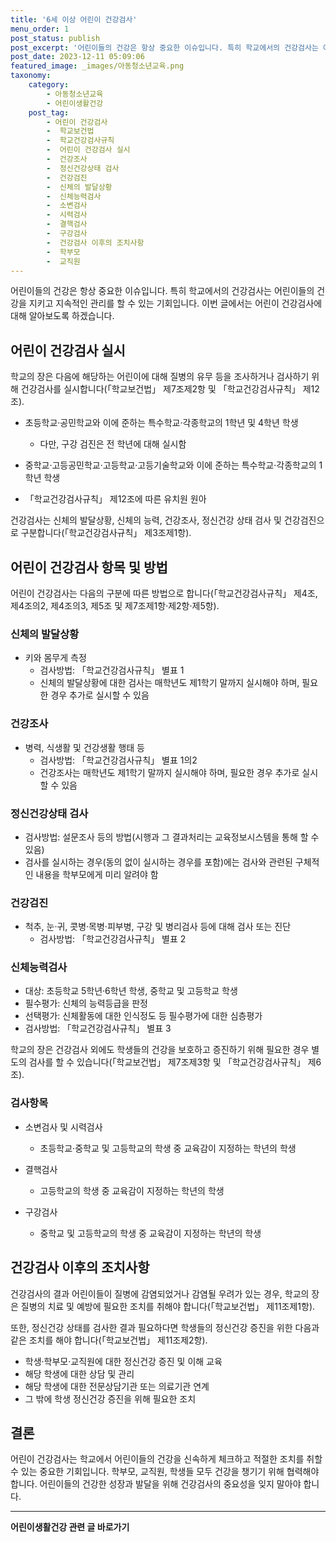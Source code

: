 ```yaml
---
title: '6세 이상 어린이 건강검사'
menu_order: 1
post_status: publish
post_excerpt: '어린이들의 건강은 항상 중요한 이슈입니다. 특히 학교에서의 건강검사는 어린이들의 건강을 지키고 지속적인 관리를 할 수 있는 기회입니다. 이번 글에서는 어린이 건강검사에 대해 알아보도록 하겠습니다.'
post_date: 2023-12-11 05:09:06
featured_image: _images/아동청소년교육.png
taxonomy:
    category:
        - 아동청소년교육
        - 어린이생활건강
    post_tag:
        - 어린이 건강검사
        -  학교보건법
        -  학교건강검사규칙
        -  어린이 건강검사 실시
        -  건강조사
        -  정신건강상태 검사
        -  건강검진
        -  신체의 발달상황
        -  신체능력검사
        -  소변검사
        -  시력검사
        -  결핵검사
        -  구강검사
        -  건강검사 이후의 조치사항
        -  학부모
        -  교직원
---
```



어린이들의 건강은 항상 중요한 이슈입니다. 특히 학교에서의 건강검사는 어린이들의 건강을 지키고 지속적인 관리를 할 수 있는 기회입니다. 이번 글에서는 어린이 건강검사에 대해 알아보도록 하겠습니다.

## 어린이 건강검사 실시

학교의 장은 다음에 해당하는 어린이에 대해 질병의 유무 등을 조사하거나 검사하기 위해 건강검사를 실시합니다(「학교보건법」 제7조제2항 및 「학교건강검사규칙」 제12조).

- 초등학교·공민학교와 이에 준하는 특수학교·각종학교의 1학년 및 4학년 학생
   * 다만, 구강 검진은 전 학년에 대해 실시함

- 중학교·고등공민학교·고등학교·고등기술학교와 이에 준하는 특수학교·각종학교의 1학년 학생
- 「학교건강검사규칙」 제12조에 따른 유치원 원아

건강검사는 신체의 발달상황, 신체의 능력, 건강조사, 정신건강 상태 검사 및 건강검진으로 구분합니다(「학교건강검사규칙」 제3조제1항).

## 어린이 건강검사 항목 및 방법

어린이 건강검사는 다음의 구분에 따른 방법으로 합니다(「학교건강검사규칙」 제4조, 제4조의2, 제4조의3, 제5조 및 제7조제1항·제2항·제5항).

### 신체의 발달상황

- 키와 몸무게 측정 
   * 검사방법: 「학교건강검사규칙」 별표 1
   * 신체의 발달상황에 대한 검사는 매학년도 제1학기 말까지 실시해야 하며, 필요한 경우 추가로 실시할 수 있음

### 건강조사

- 병력, 식생활 및 건강생활 행태 등 
   * 검사방법: 「학교건강검사규칙」 별표 1의2
   * 건강조사는 매학년도 제1학기 말까지 실시해야 하며, 필요한 경우 추가로 실시할 수 있음

### 정신건강상태 검사

- 검사방법: 설문조사 등의 방법(시행과 그 결과처리는 교육정보시스템을 통해 할 수 있음)
- 검사를 실시하는 경우(동의 없이 실시하는 경우를 포함)에는 검사와 관련된 구체적인 내용을 학부모에게 미리 알려야 함

### 건강검진

- 척추, 눈·귀, 콧병·목병·피부병, 구강 및 병리검사 등에 대해 검사 또는 진단 
   * 검사방법: 「학교건강검사규칙」 별표 2

### 신체능력검사

- 대상: 초등학교 5학년·6학년 학생, 중학교 및 고등학교 학생
- 필수평가: 신체의 능력등급을 판정
- 선택평가: 신체활동에 대한 인식정도 등 필수평가에 대한 심층평가
- 검사방법: 「학교건강검사규칙」 별표 3

학교의 장은 건강검사 외에도 학생들의 건강을 보호하고 증진하기 위해 필요한 경우 별도의 검사를 할 수 있습니다(「학교보건법」 제7조제3항 및 「학교건강검사규칙」 제6조).

### 검사항목

- 소변검사 및 시력검사
   * 초등학교·중학교 및 고등학교의 학생 중 교육감이 지정하는 학년의 학생

- 결핵검사
   * 고등학교의 학생 중 교육감이 지정하는 학년의 학생

- 구강검사
   * 중학교 및 고등학교의 학생 중 교육감이 지정하는 학년의 학생

## 건강검사 이후의 조치사항

건강검사의 결과 어린이들이 질병에 감염되었거나 감염될 우려가 있는 경우, 학교의 장은 질병의 치료 및 예방에 필요한 조치를 취해야 합니다(「학교보건법」 제11조제1항).

또한, 정신건강 상태를 검사한 결과 필요하다면 학생들의 정신건강 증진을 위한 다음과 같은 조치를 해야 합니다(「학교보건법」 제11조제2항).
- 학생·학부모·교직원에 대한 정신건강 증진 및 이해 교육
- 해당 학생에 대한 상담 및 관리
- 해당 학생에 대한 전문상담기관 또는 의료기관 연계
- 그 밖에 학생 정신건강 증진을 위해 필요한 조치

## 결론

어린이 건강검사는 학교에서 어린이들의 건강을 신속하게 체크하고 적절한 조치를 취할 수 있는 중요한 기회입니다. 학부모, 교직원, 학생들 모두 건강을 챙기기 위해 협력해야 합니다. 어린이들의 건강한 성장과 발달을 위해 건강검사의 중요성을 잊지 말아야 합니다.


<!-- wp:separator -->
<hr class="wp-block-separator has-alpha-channel-opacity"/>
<!-- /wp:separator -->

<!-- wp:group {"backgroundColor":"base","layout":{"type":"constrained"}} -->
<div class="wp-block-group has-base-background-color has-background"><!-- wp:paragraph {"align":"center","fontSize":"medium"} -->
<p class="has-text-align-center has-large-font-size"><strong>어린이생활건강 관련 글 바로가기</strong></p>
<!-- /wp:paragraph -->


<!-- wp:latest-posts
{"categories":[{"id":30670,"count":19,"description":"","link":"https://uknowlaw.com/category/%ec%96%b4%eb%a6%b0%ec%9d%b4%ec%83%9d%ed%99%9c%ea%b1%b4%ea%b0%95/","name":"어린이생활건강","slug":"어린이생활건강","taxonomy":"category","parent":0,"meta":[],"_links":{"self":[{"href":"https://uknowlaw.com/wp-json/wp/v2/categories/30670"}],"collection":[{"href":"https://uknowlaw.com/wp-json/wp/v2/categories"}],"about":[{"href":"https://uknowlaw.com/wp-json/wp/v2/taxonomies/category"}],"wp:post_type":[{"href":"https://uknowlaw.com/wp-json/wp/v2/posts?categories=30670"}],"curies":[{"name":"wp","href":"https://api.w.org/{rel}","templated":true}]}}],"postsToShow":100,"excerptLength":28,"postLayout":"grid","columns":2,"featuredImageAlign":"left","featuredImageSizeSlug":"large","fontSize":"small"} /--></div>
<!-- /wp:group -->